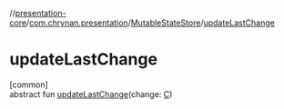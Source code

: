 //[presentation-core](../../../index.md)/[com.chrynan.presentation](../index.md)/[MutableStateStore](index.md)/[updateLastChange](update-last-change.md)

# updateLastChange

[common]\
abstract fun [updateLastChange](update-last-change.md)(change: [C](index.md))

